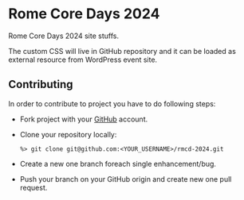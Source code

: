 # Rome Core Days 2024

Rome Core Days 2024 site stuffs.

The custom CSS will live in GitHub repository and it can be loaded as external resource from WordPress event site.

## Contributing

In order to contribute to project you have to do following steps:

- Fork project with your [GitHub](https://github.com/) account.
- Clone your repository locally:
  ```
  %> git clone git@github.com:<YOUR_USERNAME>/rmcd-2024.git
  ```
- Create a new one branch foreach single enhancement/bug.

- Push your branch on your GitHub origin and create new one pull request.

